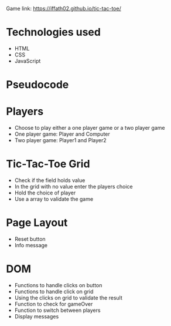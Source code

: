 Game link: https://iffath02.github.io/tic-tac-toe/

# Technologies used
- HTML
- CSS
- JavaScript

# Pseudocode
# Players
- Choose to play either a one player game or a two player game
- One player game: Player and Computer
- Two player game: Player1 and Player2

# Tic-Tac-Toe Grid
- Check if the field holds value
- In the grid with no value enter the players choice
- Hold the choice of player
- Use a array to validate the game

# Page Layout
- Reset button
- Info message

# DOM
- Functions to handle clicks on button
- Functions to handle click on grid
- Using the clicks on grid to validate the result
- Function to check for gameOver
- Function to switch between players
- Display messages